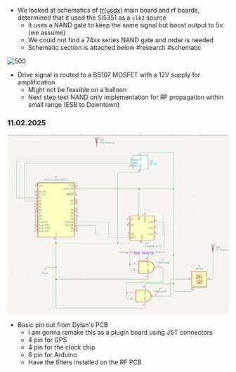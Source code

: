 - We looked at schematics of [tr(usdx)](https://dl2man.de/2-trusdx-assembly/) main board and rf boards, determined that it used the Si5351 as a `clk2` source
	- it uses a NAND gate to keep the same signal but boost output to 5v. (we assume)
	- We could not find a 74xx series NAND gate and order is needed
	- Schematic section is attached below
	#research #schematic

![500](bin/Pasted%20image%2020241217193804.png)

- Drive signal is routed to a BS107 MOSFET with a 12V supply for amplification
	- Might not be feasible on a balloon
	- Next step test NAND only implementation for RF propagation within small range (ESB to Downtown)
### 11.02.2025 

![](bin/Pasted%20image%2020250211213134.png)
- Basic pin out from Dylan's PCB
	- I am gonna remake this as a plugin board using JST connectors
	- 4 pin for GPS
	- 4 pin for the clock chip 
	- 6 pin for Arduino 
	- Have the filters installed on the RF PCB